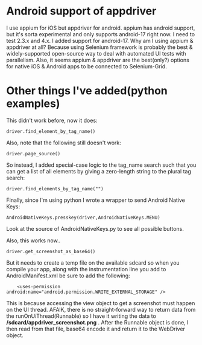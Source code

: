 Android support of appdriver
=
  I use appium for iOS but appdriver for android. appium has android support, but it's sorta experimental and only supports android-17 right now. I need to test 2.3.x and 4.x. I added support for android-17.  Why am I using appium & appdriver at all? Because using Selenium framework is probably the best & widely-supported open-source way to deal with automated UI tests with parallelism. Also, it seems appium & appdriver are the best(only?) options for native iOS & Android apps to be connected to Selenium-Grid.


Other things I've added(python examples)
=
 This didn't work before, now it does:

    driver.find_element_by_tag_name()


Also, note that the following still doesn't work:

    driver.page_source()

So instead, I added special-case logic to the tag_name search such that you can get a list of all elements by giving a zero-length string to the plural tag search:

    driver.find_elements_by_tag_name("")

Finally, since I'm using python I wrote a wrapper to send Android Native Keys:

    AndroidNativeKeys.presskey(driver,AndroidNativeKeys.MENU)

Look at the source of AndroidNativeKeys.py to see all possible buttons.

Also, this works now..

    driver.get_screenshot_as_base64()

But it needs to create a temp file on the available sdcard so when you compile your app, along with the instrumentation line you add to AndroidManifest.xml be sure to add the following:

        <uses-permission android:name="android.permission.WRITE_EXTERNAL_STORAGE" /> 

This is because accessing the view object to get a screenshot must happen
on the UI thread. AFAIK, there is no straight-forward way to return data from the
runOnUiThread(Runnable) so I have it writing the data to __/sdcard/appdriver_screenshot.png__ . After the Runnable object is done, I then read from that file, base64 encode it and return it to the WebDriver object.


